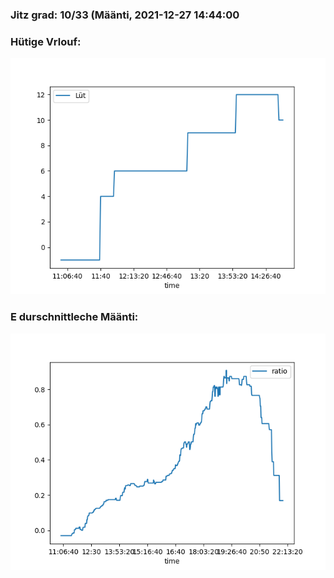### Jitz grad: 10/33 (Määnti, 2021-12-27 14:44:00

### Hütige Vrlouf:
![Graph](Today.png)

### E durschnittleche Määnti:
![Graph](Määnti.png)